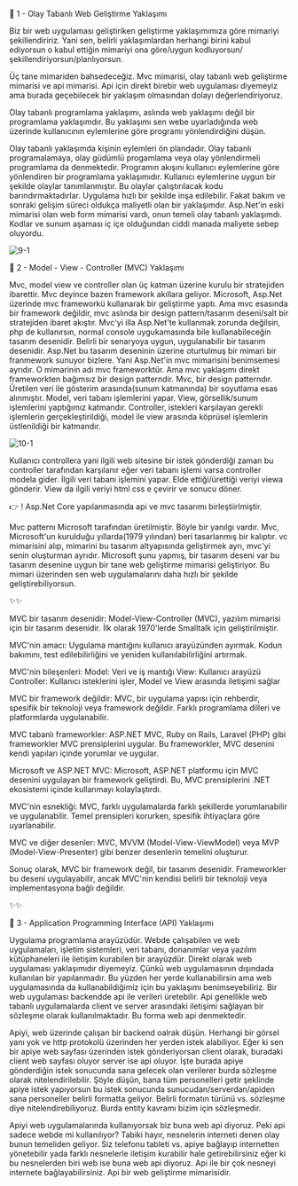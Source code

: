 👋 1 - Olay Tabanlı Web Geliştirme Yaklaşımı

Biz bir web uygulaması geliştiriken geliştirme yaklaşımımıza göre mimariyi şekillendiririz. Yani sen, belirli yaklaşımlardan herhangi birini kabul ediyorsun o kabul ettiğin mimariyi ona göre/uygun kodluyorsun/şekillendiriyorsun/planlıyorsun.

Üç tane mimariden bahsedeceğiz. Mvc mimarisi, olay tabanlı web geliştirme mimarisi ve api mimarisi. Api için direkt birebir web uygulaması diyemeyiz ama burada geçebilecek bir yaklaşım olmasından dolayı değerlendiriyoruz. 


Olay tabanlı programlama yaklaşımı, aslında web yaklaşımı değil bir programlama yaklaşımdır. Bu yaklaşımı sen webe uyarladığında web üzerinde kullanıcının eylemlerine göre programı yönlendirdiğini düşün. 

Olay tabanlı yaklaşımda kişinin eylemleri ön plandadır. 
Olay tabanlı programalamaya, olay güdümlü progamlama veya olay yönlendirmeli programlama da denmektedir.
Programın akışını kullanıcı eylemlerine göre yönlendiren bir programlama yaklaşımıdır. 
Kullanıcı eylemlerine uygun bir şekilde olaylar tanımlanmıştır. Bu olaylar çalıştırılacak kodu barındırmaktadırlar. Uygulama hızlı bir şekilde inşa edilebilir. Fakat bakım ve sonraki gelişim süreci oldukça maliyetli olan bir yaklaşımdır. 
Asp.Net'in eski mimarisi olan web form mimarisi vardı, onun temeli olay tabanlı yaklaşımdı. Kodlar ve sunum aşaması iç içe olduğundan ciddi manada maliyete sebep oluyordu.

 ![9-1](https://github.com/user-attachments/assets/0f51745c-7a7d-4a03-9ec3-fcdec57a248e)

👋 2 - Model - View - Controller (MVC) Yaklaşımı

Mvc, model view ve controller olan üç katman üzerine kurulu bir stratejiden ibarettir. Mvc deyince bazen framework akıllara geliyor. Microsoft, Asp.Net üzerinde mvc frameworkü kullanarak bir geliştirme yaptı. Ama mvc esasında bir framework değildir, mvc aslında bir design pattern/tasarım deseni/salt bir stratejiden ibaret akıştır.
Mvc'yi illa Asp.Net'te kullanmak zorunda değilsin, php de kullanırsın, normal console uygukamasında bile kullanabileceğin tasarım desenidir. Belirli bir senaryoya uygun, uygulanabilir bir tasarım desenidir. Asp.Net bu tasarım deseninin üzerine oturtulmuş bir mimari bir franmework sunuyor bizlere.
Yani Asp.Net'in mvc mimarisini benimsemesi ayrıdır. O mimarinin adı mvc frameworktür. Ama mvc yaklaşımı direkt frameworkten bağımsız bir design patterndir.
Mvc, bir design patterndır.
Üretilen veri ile gösterim arasında(sunum katmanında) bir soyutlama esas alınmıştır. 
Model, veri tabanı işlemlerini yapar.
View, görsellik/sunum işlemlerini yaptığımız katmandır.
Controller, istekleri karşılayan gerekli işlemlerin gerçekleştirildiği, model ile view arasında köprüsel işlemlerin üstlenildiği bir katmandır.

![10-1](https://github.com/user-attachments/assets/e03c5a81-539e-4869-bf73-e8b81e525012)

Kullanıcı controllera yani ilgili web sitesine bir istek gönderdiği zaman bu controller tarafından karşılanır eğer veri tabanı işlemi varsa controller modela gider. İlgili veri tabanı işlemini yapar. Elde ettiği/ürettiği veriyi viewa gönderir. View da ilgili veriyi html css e çevirir ve sonucu döner.

👉 ! Asp.Net Core yapılanmasında api ve mvc tasarımı birleştiirlmiştir.

Mvc patternı Microsoft tarafından üretilmiştir. Böyle bir yanılgı vardır. Mvc, Microsoft'un kurulduğu yıllarda(1979 yılından) beri tasarlanmış bir kalıptır. vc mimarisini alıp, mimarini bu tasarım altyapısında geliştirmek ayrı, mvc'yi senin oluşturman ayrıdır. Microsoft şunu yapmış, bir tasarım deseni var bu tasarım desenine uygun bir tane web geliştirme mimarisi geliştiriyor. Bu mimari üzerinden sen web uygulamalarını daha hızlı bir şekilde geliştirebiliyorsun. 

✨✨

MVC bir tasarım desenidir:
Model-View-Controller (MVC), yazılım mimarisi için bir tasarım desenidir.
İlk olarak 1970'lerde Smalltalk için geliştirilmiştir.

MVC'nin amacı:
Uygulama mantığını kullanıcı arayüzünden ayırmak.
Kodun bakımını, test edilebilirliğini ve yeniden kullanılabilirliğini artırmak.

MVC'nin bileşenleri:
Model: Veri ve iş mantığı
View: Kullanıcı arayüzü
Controller: Kullanıcı isteklerini işler, Model ve View arasında iletişimi sağlar

MVC bir framework değildir:
MVC, bir uygulama yapısı için rehberdir, spesifik bir teknoloji veya framework değildir.
Farklı programlama dilleri ve platformlarda uygulanabilir.

MVC tabanlı frameworkler:
ASP.NET MVC, Ruby on Rails, Laravel (PHP) gibi frameworkler MVC prensiplerini uygular.
Bu frameworkler, MVC desenini kendi yapıları içinde yorumlar ve uygular.

Microsoft ve ASP.NET MVC:
Microsoft, ASP.NET platformu için MVC desenini uygulayan bir framework geliştirdi.
Bu, MVC prensiplerini .NET ekosistemi içinde kullanmayı kolaylaştırdı.

MVC'nin esnekliği:
MVC, farklı uygulamalarda farklı şekillerde yorumlanabilir ve uygulanabilir.
Temel prensipleri korurken, spesifik ihtiyaçlara göre uyarlanabilir.

MVC ve diğer desenler:
MVC, MVVM (Model-View-ViewModel) veya MVP (Model-View-Presenter) gibi benzer desenlerin temelini oluşturur.

Sonuç olarak, MVC bir framework değil, bir tasarım desenidir. Frameworkler bu deseni uygulayabilir, ancak MVC'nin kendisi belirli bir teknoloji veya implementasyona bağlı değildir. 

✨✨

👋 3 - Application Programming Interface (API) Yaklaşımı

Uygulama programlama arayüzüdür.
Webde çalışabilen ve web uygulamaları, işletim sistemleri, veri tabanı, donanımlar veya yazılım kütüphaneleri ile iletişim kurabilen bir arayüzdür. 
Direkt olarak web uygulaması yaklaşımıdır diyemeyiz. Çünkü web uygulamasının dışındada kullanılan bir yapılanmadır. Bu yüzden her yerde kullanabilirsin ama web uygulamasında da kullanabildiğimiz için bu yaklaşımı benimseyebiliriz. Bir web uygulaması backendde api ile verileri üretebilir. Api genellikle web tabanlı uygulamalarda client ve server arasındaki iletişimi sağlayan bir sözleşme olarak kullanılmaktadır. Bu forma web api denmektedir. 

Apiyi, web üzerinde çalışan bir backend oalrak düşün. Herhangi bir görsel yanı yok ve http protokolü üzerinden her yerden istek alabiliyor. Eğer ki sen bir apiye web sayfası üzerinden istek gönderiyorsan client olarak, buradaki client web sayfası oluyor server ise api oluyor. İşte burada apiye gönderdiğin istek sonucunda sana gelecek olan verilerer burda sözleşme olarak nitelendirilebilir. Şöyle düşün, bana tüm personelleri getir şeklinde apiye istek yapıyorsun bu istek sonucunda sunucudan/serverdan/apiden sana personeller belirli formatta geliyor. Belirli formatın türünü vs. sözleşme diye nitelendirebiliyoruz. Burda entity kavramı bizim için sözleşmedir. 

Apiyi web uygulamalarında kullanıyorsak biz buna web api diyoruz. Peki api sadece webde mi kullanılıyor? Tabiki hayır, nesnelerin interneti denen olay bunun temeliden geliyor. Siz telefonu tableti vs. apiye bağlayıp internetten yönetebilir yada farklı nesnelerle iletişim kurabilir hale getirebilirsiniz eğer ki bu nesnelerden biri web ise buna web api diyoruz. Api ile bir çok nesneyi internete bağlayabilirsiniz. Api bir web geliştirme mimarisidir.
